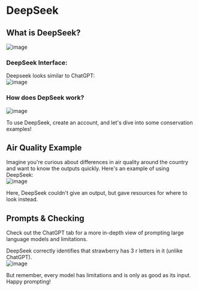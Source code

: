 # DeepSeek

## What is DeepSeek?
![image](https://github.com/user-attachments/assets/42d1b815-5f57-4aa2-9d11-ec1f21459479)

### DeepSeek Interface:  
Deepseek looks similar to ChatGPT:  
![image](https://github.com/user-attachments/assets/bd3207af-5862-4158-b631-20f5415ace97)

### How does DepSeek work?
![image](https://github.com/user-attachments/assets/2df36792-ac68-4552-8fbd-3f5a25ec002e)

To use DeepSeek, create an account, and let's dive into some conservation examples!

## Air Quality Example

Imagine you're curious about differences in air quality around the country and want to know the outputs quickly. Here's an example of using DeepSeek:  
![image](https://github.com/user-attachments/assets/62829084-cabc-4d13-afb6-a2f012a2aa45)

Here, DeepSeek couldn't give an output, but gave resources for where to look instead.

## Prompts & Checking

Check out the ChatGPT tab for a more in-depth view of prompting large language models and limitations.  

DeepSeek correctly identifies that strawberry has 3 r letters in it (unlike ChatGPT).  
![image](https://github.com/user-attachments/assets/1a418bcc-fe37-490c-ba7d-ed6c2b17a148)

But remember, every model has limitations and is only as good as its input. Happy prompting!
